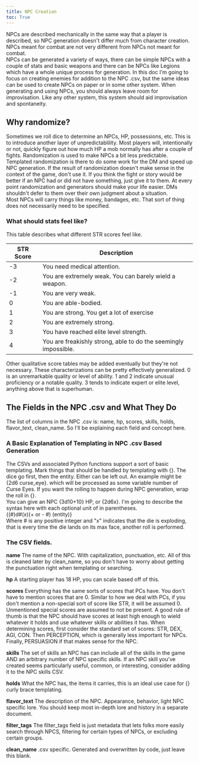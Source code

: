 ```yaml
---
title: NPC Creation
toc: True
---
```


NPCs are described mechanically in the same way that a player is described, so NPC generation doesn't differ much from character creation. NPCs meant for combat are not very different from NPCs not meant for combat.  
NPCs can be generated a variety of ways, there can be simple NPCs with a couple of stats and basic weapons and there can be NPCs like Legions which have a whole unique process for generation.
In this doc I'm going to focus on creating enemies for addition to the NPC .csv, but the same ideas can be used to create NPCs on paper or in some other system. When generating and using NPCs, you should always leave room for improvisation. Like any other system, this system should aid improvisation and spontaneity.

## Why randomize?

Sometimes we roll dice to determine an NPCs, HP, possessions, etc. This is to introduce another layer of unpredictablility. Most players will, intentionally or not, quickly figure out how much HP a mob normally has after a couple of fights. Randomization is used to make NPCs a bit less predictable. Templated randomization is there to do some work for the DM and speed up NPC generation. If the result of randomization doesn't make sense in the context of the game, don't use it. If you think the fight or story would be better if an NPC had or did not have something, just give it to them. At every point randomization and generators should make your life easier. DMs shouldn't defer to them over their own judgment about a situation.   
Most NPCs will carry things like money, bandages, etc. That sort of thing does not necessarily need to be specified.

### What should stats feel like?

This table describes what different STR scores feel like.

| STR Score | Description                                                     |
| --------- | --------------------------------------------------------------- |
| -3        | You need medical attention.                                     |
| -2        | You are extremely weak. You can barely wield a weapon.          |
| -1        | You are very weak.                                              |
| 0         | You are able-bodied.                                            |
| 1         | You are strong. You get a lot of exercise                       |
| 2         | You are extremely strong.                                       |
| 3         | You have reached elite level strength.                          |
| 4         | You are freakishly strong, able to do the seemingly impossible. |

Other qualitative score tables may be added eventually but they're not necessary. These characterizations can be pretty effectively generalized. 0 is an unremarkable quality or level of ability. 1 and 2 indicate unusual proficiency or a notable quality. 3 tends to indicate expert or elite level, anything above that is superhuman.

## The Fields in the NPC .csv and What They Do 

The list of columns in the NPC .csv is: name, hp, scores, skills, holds, flavor_text, clean_name. So I'll be explaining each field and concept here. 

### A Basic Explanation of Templating in NPC .csv Based Generation 
The CSVs and associated Python functions support a sort of basic templating. Mark things that should be handled by templating with {}. The dice go first, then the entity. Either can be left out.
An example might be {2d6 curse_eye}. which will be processed as some variable number of Curse Eyes.
If you want the rolling to happen during NPC generation, wrap the roll in {}.  
You can give an NPC {3d10+10} HP, or {2d6x}.
I'm going to describe the syntax here with each optional unit of in parentheses.  
{(#)d#(x)(+ or - #) (entity)}  
Where # is any positive integer and "x" indicates that the die is exploding, that is every time the die lands on its max face, another roll is performed.

### The CSV fields.

**name** 
The name of the NPC. With capitalization, punctuation, etc. All of this is cleaned later by clean_name, so you don't have to worry about getting the punctuation right when templating or searching.

**hp**
A starting player has 18 HP, you can scale based off of this. 

**scores**
Everything has the same sorts of scores that PCs have. You don't have to mention scores that are 0. Similar to how we deal with PCs, if you don't mention a non-special sort of score like STR, it will be assumed 0. Unmentioned special scores are assumed to not be present. A good rule of thumb is that the NPC should have scores at least high enough to wield whatever it holds and use whatever skills or abilities it has. When determining scores, first consider the standard set of scores: STR, DEX, AGI, CON. Then PERCEPTION, which is generally less important for NPCs. Finally, PERSUASION if that makes sense for the NPC.

**skills**
The set of skills an NPC has can include all of the skills in the game AND an arbitrary number of NPC specific skills. If an NPC skill you've created seems particularly useful, common, or interesting, consider adding it to the NPC skills CSV.

**holds**
What the NPC has, the items it carries, this is an ideal use case for {} curly brace templating.

**flavor_text**
The description of the NPC. Appearance, behavior, light NPC specific lore. You should keep most in-depth lore and history in a separate document.

**filter_tags**
The filter_tags field is just metadata that lets folks more easily search through NPCS, filtering for certain types of NPCs, or excluding certain groups.

**clean_name**
.csv specific. Generated and overwritten by code, just leave this blank.